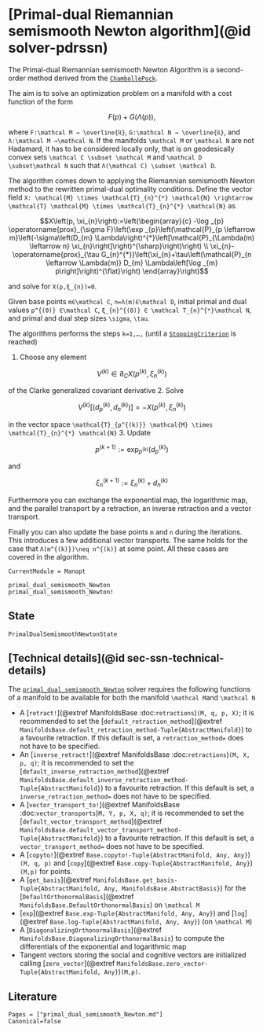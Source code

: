 # [Primal-dual Riemannian semismooth Newton algorithm](@id solver-pdrssn)

The Primal-dual Riemannian semismooth Newton Algorithm is a second-order method derived from the [`ChambollePock`](@ref).

The aim is to solve an optimization problem on a manifold with a cost function of the form

```math
F(p) + G(Λ(p)),
```

where ``F:\mathcal M → \overline{ℝ}``, ``G:\mathcal N → \overline{ℝ}``, and
``Λ:\mathcal M →\mathcal N``.
If the manifolds ``\mathcal M`` or ``\mathcal N`` are not Hadamard, it has to be considered locally only, that is on geodesically convex sets ``\mathcal C \subset \mathcal M`` and ``\mathcal D \subset\mathcal N``
such that ``Λ(\mathcal C) \subset \mathcal D``.

The algorithm comes down to applying the Riemannian semismooth Newton method to the rewritten primal-dual optimality conditions. Define the vector field ``X: \mathcal{M} \times \mathcal{T}_{n}^{*} \mathcal{N} \rightarrow \mathcal{T} \mathcal{M} \times \mathcal{T}_{n}^{*} \mathcal{N}`` as

```math
X\left(p, \xi_{n}\right):=\left(\begin{array}{c}
-\log _{p} \operatorname{prox}_{\sigma F}\left(\exp _{p}\left(\mathcal{P}_{p \leftarrow m}\left(-\sigma\left(D_{m} \Lambda\right)^{*}\left[\mathcal{P}_{\Lambda(m) \leftarrow n} \xi_{n}\right]\right)^{\sharp}\right)\right) \\
\xi_{n}-\operatorname{prox}_{\tau G_{n}^{*}}\left(\xi_{n}+\tau\left(\mathcal{P}_{n \leftarrow \Lambda(m)} D_{m} \Lambda\left[\log _{m} p\right]\right)^{\flat}\right)
\end{array}\right)
```

and solve for ``X(p,ξ_{n})=0``.

Given base points ``m∈\mathcal C``, ``n=Λ(m)∈\mathcal D``,
initial primal and dual values ``p^{(0)} ∈\mathcal C``, ``ξ_{n}^{(0)} ∈ \mathcal T_{n}^{*}\mathcal N``,
and primal and dual step sizes ``\sigma``, ``\tau``.

The algorithms performs the steps ``k=1,…,`` (until a [`StoppingCriterion`](@ref) is reached)

1.  Choose any element
   ```math
   V^{(k)} ∈ ∂_C X(p^{(k)},ξ_n^{(k)})
   ```
   of the Clarke generalized covariant derivative
2. Solve
   ```math
   V^{(k)} [(d_p^{(k)}, d_n^{(k)})] = - X(p^{(k)},ξ_n^{(k)})
   ```
   in the vector space ``\mathcal{T}_{p^{(k)}} \mathcal{M} \times \mathcal{T}_{n}^{*} \mathcal{N}``
3. Update
   ```math
   p^{(k+1)} := \exp_{p^{(k)}}(d_p^{(k)})
   ```
   and
   ```math
   ξ_n^{(k+1)} := ξ_n^{(k)} + d_n^{(k)}
   ```

Furthermore you can exchange the exponential map, the logarithmic map, and the parallel transport
by a retraction, an inverse retraction and a vector transport.

Finally you can also update the base points ``m`` and ``n`` during the iterations.
This introduces a few additional vector transports. The same holds for the case that
``Λ(m^{(k)})\neq n^{(k)}`` at some point. All these cases are covered in the algorithm.

```@meta
CurrentModule = Manopt
```

```@docs
primal_dual_semismooth_Newton
primal_dual_semismooth_Newton!
```

## State

```@docs
PrimalDualSemismoothNewtonState
```

## [Technical details](@id sec-ssn-technical-details)

The [`primal_dual_semismooth_Newton`](@ref) solver requires the following functions of a manifold to be available for both the manifold ``\mathcal M``and ``\mathcal N``

* A [`retract!`](@extref ManifoldsBase :doc:`retractions`)`(M, q, p, X)`; it is recommended to set the [`default_retraction_method`](@extref `ManifoldsBase.default_retraction_method-Tuple{AbstractManifold}`) to a favourite retraction. If this default is set, a `retraction_method=` does not have to be specified.
* An [`inverse_retract!`](@extref ManifoldsBase :doc:`retractions`)`(M, X, p, q)`; it is recommended to set the [`default_inverse_retraction_method`](@extref `ManifoldsBase.default_inverse_retraction_method-Tuple{AbstractManifold}`) to a favourite retraction. If this default is set, a `inverse_retraction_method=` does not have to be specified.
* A [`vector_transport_to!`](@extref ManifoldsBase :doc:`vector_transports`)`M, Y, p, X, q)`; it is recommended to set the [`default_vector_transport_method`](@extref `ManifoldsBase.default_vector_transport_method-Tuple{AbstractManifold}`) to a favourite retraction. If this default is set, a `vector_transport_method=` does not have to be specified.
* A [`copyto!`](@extref `Base.copyto!-Tuple{AbstractManifold, Any, Any}`)`(M, q, p)` and [`copy`](@extref `Base.copy-Tuple{AbstractManifold, Any}`)`(M,p)` for points.
* A [`get_basis`](@extref `ManifoldsBase.get_basis-Tuple{AbstractManifold, Any, ManifoldsBase.AbstractBasis}`) for the [`DefaultOrthonormalBasis`](@extref `ManifoldsBase.DefaultOrthonormalBasis`) on ``\mathcal M``
* [`exp`](@extref `Base.exp-Tuple{AbstractManifold, Any, Any}`) and [`log`](@extref `Base.log-Tuple{AbstractManifold, Any, Any}`) (on ``\mathcal M``)
* A [`DiagonalizingOrthonormalBasis`](@extref `ManifoldsBase.DiagonalizingOrthonormalBasis`) to compute the differentials of the exponential and logarithmic map
* Tangent vectors storing the social and cognitive vectors are initialized calling [`zero_vector`](@extref `ManifoldsBase.zero_vector-Tuple{AbstractManifold, Any}`)`(M,p)`.

## Literature

```@bibliography
Pages = ["primal_dual_semismooth_Newton.md"]
Canonical=false
```

